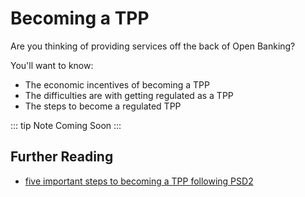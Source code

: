 # Becoming a TPP

Are you thinking of providing services off the back of Open Banking?

You'll want to know: 

* The economic incentives of becoming a TPP
* The difficulties are with getting regulated as a TPP
* The steps to become a regulated TPP

::: tip Note
Coming Soon
:::

## Further Reading

* [five important steps to becoming a TPP following PSD2](https://www.theglobaltreasurer.com/2018/06/27/the-challenge-that-third-party-providers-face-five-important-steps-to-becoming-a-tpp-following-psd2/)